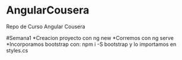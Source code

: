 # AngularCousera
Repo de Curso Angular Cousera

#Semana1 
*Creacion proyecto con ng new
*Corremos con ng serve
*Incorporamos bootstrap con: npm i -S bootstrap y lo importamos en styles.cs